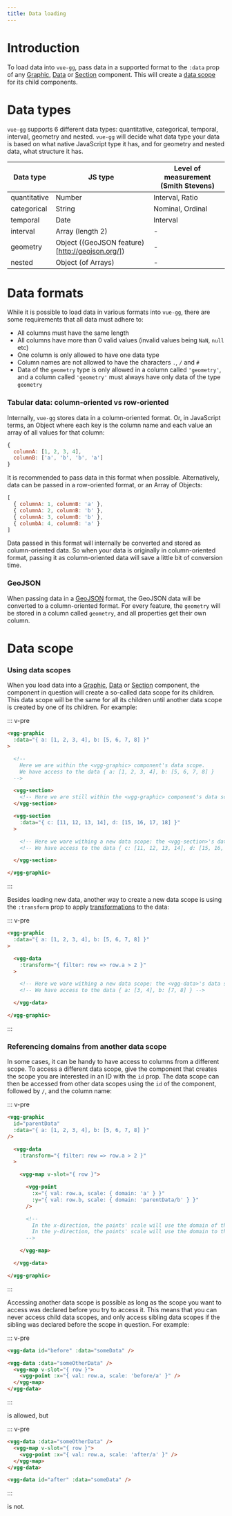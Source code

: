 ```yaml
---
title: Data loading
---
```


# Introduction

To load data into `vue-gg`, pass data in a supported format to the `:data` prop
of any [Graphic](../core/graphic.md), [Data](../core/data.md) or
[Section](../core/section.md) component. This will create a [data scope](#data-scope)
for its child components.

# Data types

`vue-gg` supports 6 different data types: quantitative, categorical, temporal,
interval, geometry and nested. `vue-gg` will decide what data type your data is based on
what native JavaScript type it has, and for geometry and nested data, what structure
it has.

| Data type    | JS type                                         | Level of measurement (Smith Stevens) |
| ------------ | ----------------------------------------------- | ------------------------------------ |
| quantitative | Number                                          | Interval, Ratio                      |
| categorical  | String                                          | Nominal, Ordinal                     |
| temporal     | Date                                            | Interval                             |
| interval     | Array (length 2)                                | -                                    |
| geometry     | Object ((GeoJSON feature)[http://geojson.org/]) | -                                    |
| nested       | Object (of Arrays)                              | -                                    |

# Data formats

While it is possible to load data in various formats into `vue-gg`, there are some
requirements that all data must adhere to:

- All columns must have the same length
- All columns have more than 0 valid values (invalid values being `NaN`, `null` etc)
- One column is only allowed to have one data type
- Column names are not allowed to have the characters `.`, `/` and `#`
- Data of the `geometry` type is only allowed in a column called `'geometry'`, and
a column called `'geometry'` must always have only data of the type `geometry`

### Tabular data: column-oriented vs row-oriented

Internally, `vue-gg` stores data in a column-oriented format. Or, in JavaScript
terms, an Object where each key is the column name and each value an array of all values for that column:

```js
{
  columnA: [1, 2, 3, 4],
  columnB: ['a', 'b', 'b', 'a']
}
```

It is recommended to pass data in this format when possible.
Alternatively, data can be passed in a row-oriented format, or an Array of Objects:

```js
[
  { columnA: 1, columnB: 'a' },
  { columnA: 2, columnB: 'b' },
  { columnA: 3, columnB: 'b' },
  { columbA: 4, columnB: 'a' }
]
```

Data passed in this format will internally be converted and stored as column-oriented
data. So when your data is originally in column-oriented format, passing it as
column-oriented data will save a little bit of conversion time.

### GeoJSON

When passing data in a [GeoJSON](http://geojson.org/) format, the GeoJSON data
will be converted to a column-oriented format. For every feature, the `geometry`
will be stored in a column called `geometry`, and all properties get their own
column.

# Data scope

### Using data scopes

When you load data into a [Graphic](../core/graphic.md), [Data](../core/data.md) or
[Section](../core/section.md) component, the component in question will create
a so-called data scope for its children. This data scope will be the same for
all its children until another data scope is created by one of its children.
For example:

::: v-pre
```html
<vgg-graphic
  :data="{ a: [1, 2, 3, 4], b: [5, 6, 7, 8] }"
>

  <!--
    Here we are within the <vgg-graphic> component's data scope.
    We have access to the data { a: [1, 2, 3, 4], b: [5, 6, 7, 8] }
  -->

  <vgg-section>
    <!-- Here we are still within the <vgg-graphic> component's data scope. -->
  </vgg-section>

  <vgg-section
    :data="{ c: [11, 12, 13, 14], d: [15, 16, 17, 18] }"
  >

    <!-- Here we ware withing a new data scope: the <vgg-section>'s data scope. -->
    <!-- We have access to the data { c: [11, 12, 13, 14], d: [15, 16, 17, 18] } -->

  </vgg-section>

</vgg-graphic>
```
:::

Besides loading new data, another way to create a new data scope is using the
`:transform` prop to apply [transformations](./transforming-data.md) to the data:

::: v-pre
```html
<vgg-graphic
  :data="{ a: [1, 2, 3, 4], b: [5, 6, 7, 8] }"
>

  <vgg-data
    :transform="{ filter: row => row.a > 2 }"
  >

    <!-- Here we ware withing a new data scope: the <vgg-data>'s data scope. -->
    <!-- We have access to the data { a: [3, 4], b: [7, 8] } -->

  </vgg-data>

</vgg-graphic>
```
:::

### Referencing domains from another data scope

In some cases, it can be handy to have access to columns from a different scope. To
access a different data scope, give the component that creates the scope you
are interested in an ID with the `id` prop. The data scope can then be accessed
from other data scopes using the `id` of the component, followed by `/`, and the
column name:

::: v-pre
```html
<vgg-graphic
  id="parentData"
  :data="{ a: [1, 2, 3, 4], b: [5, 6, 7, 8] }"
/>

  <vgg-data
    :transform="{ filter: row => row.a > 2 }"
  >

    <vgg-map v-slot="{ row }">

      <vgg-point
        :x="{ val: row.a, scale: { domain: 'a' } }"
        :y="{ val: row.b, scale: { domain: 'parentData/b' } }"
      />

      <!--
        In the x-direction, the points' scale will use the domain of the filtered data.
        In the y-direction, the points' scale will use the domain to the unfiltered data.
      -->

    </vgg-map>

  </vgg-data>

</vgg-graphic>
```
:::

Accessing another data scope is possible as long as the scope you want to access
was declared before you try to access it. This means that you can never access
child data scopes, and only access sibling data scopes if the sibling was declared
before the scope in question. For example:

::: v-pre
```html
<vgg-data id="before" :data="someData" />

<vgg-data :data="someOtherData" />
  <vgg-map v-slot="{ row }">
    <vgg-point :x="{ val: row.a, scale: 'before/a' }" />
  </vgg-map>
</vgg-data>
```
:::

is allowed, but

::: v-pre
```html
<vgg-data :data="someOtherData" />
  <vgg-map v-slot="{ row }">
    <vgg-point :x="{ val: row.a, scale: 'after/a' }" />
  </vgg-map>
</vgg-data>

<vgg-data id="after" :data="someData" />
```
:::

is not.
